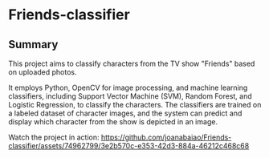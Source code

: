 # Friends-classifier

## Summary

This project aims to classify characters from the TV show "Friends" based on uploaded photos. 

It employs Python, OpenCV for image processing, and machine learning classifiers, including Support Vector Machine (SVM), Random Forest, and Logistic Regression, to classify the characters. The classifiers are trained on a labeled dataset of character images, and the system can predict and display which character from the show is depicted in an image. 

Watch the project in action:
https://github.com/joanabaiao/Friends-classifier/assets/74962799/3e2b570c-e353-42d3-884a-46212c468c68





